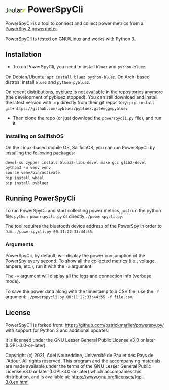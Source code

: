# <a href="https://www.noureddine.org/research/joular/"><img src="https://raw.githubusercontent.com/joular/.github/main/profile/joular.png" alt="Joular Project" width="64" /></a> PowerSpyCli

PowerSpyCli is a tool to connect and collect power metrics from a [PowerSpy 2 powermeter](https://www.alciom.com/nos-metiers/produits/powerspy2/).

PowerSpyCli is tested on GNU/Linux and works with Python 3.

## Installation

- To run PowerSpyCli, you need to install ```bluez``` and ```python-bluez```.

On Debian/Ubuntu: ```apt install bluez python-bluez```. On Arch-based distros: install ```bluez``` and ```python-pybluez```.

On recent distributions, pybluez is not available in the repositories anymore (the development of pybluez stopped).
You can still download and install the latest version with ```pip``` directly from their git repository: ```pip install git+https://github.com/pybluez/pybluez.git#egg=pybluez```

- Then clone the repo (or just download the ```powerspycli.py``` file), and run it.

### Installing on SailfishOS

On the Linux-based mobile OS, SailfishOS, you can run PowerSpyCli by installing the following packages:
```
devel-su zypper install bluez5-libs-devel make gcc glib2-devel
python3 -m venv venv
source venv/bin/activate
pip install wheel
pip install pybluez
```

## Running PowerSpyCli

To run PowerSpyCli and start collecting power metrics, just run the python file: ```python powerspycli.py``` or directly ```./powerspycli.py```.

The tool requires the bluetooth device address of the PowerSpy in order to run: ```./powerspycli.py 00:11:22:33:44:55```.

### Arguments

PowerSpyCli, by default, will display the power consumption of the PowerSpy every second.
To show all the collected metrics (i.e., voltage, ampere, etc.), run it with the ```-a``` argument.

The ```-v``` argument will display all the logs and connection info (verbose mode).

To save the power data along with the timestamp to a CSV file, use the ```-f``` argument:
```./powerspycli.py 00:11:22:33:44:55 -f file.csv```.

## License

PowerSpyCli is forked from: https://github.com/patrickmarlier/powerspy.py/ with support for Python 3 and additional updates.

It is licensed under the GNU Lesser General Public License v3.0 or later (LGPL-3.0-or-later).

Copyright (c) 2021, Adel Noureddine, Université de Pau et des Pays de l'Adour.
All rights reserved. This program and the accompanying materials are made available under the terms of the  GNU Lesser General Public License v3.0 or later (LGPL-3.0-or-later) which accompanies this distribution, and is available at: https://www.gnu.org/licenses/lgpl-3.0.en.html
